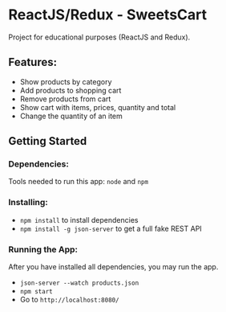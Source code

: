 # ReactJS/Redux - SweetsCart
Project for educational purposes (ReactJS and Redux).

## Features:
* Show products by category
* Add products to shopping cart
* Remove products from cart
* Show cart with items, prices, quantity and total
* Change the quantity of an item

## Getting Started

### Dependencies:
Tools needed to run this app: `node` and `npm`

### Installing:
* `npm install` to install dependencies
* `npm install -g json-server` to get a full fake REST API

### Running the App:
After you have installed all dependencies, you may run the app.

- `json-server --watch products.json`
- `npm start`
- Go to `http://localhost:8080/`